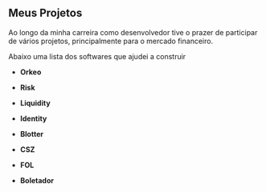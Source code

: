 ## Meus Projetos

Ao longo da minha carreira como desenvolvedor tive o prazer de participar de vários projetos, principalmente para o mercado financeiro.


Abaixo uma lista dos softwares que ajudei a construir


* **Orkeo**

* **Risk**

* **Liquidity**

* **Identity**

* **Blotter**

* **CSZ**

* **FOL**

* **Boletador**

